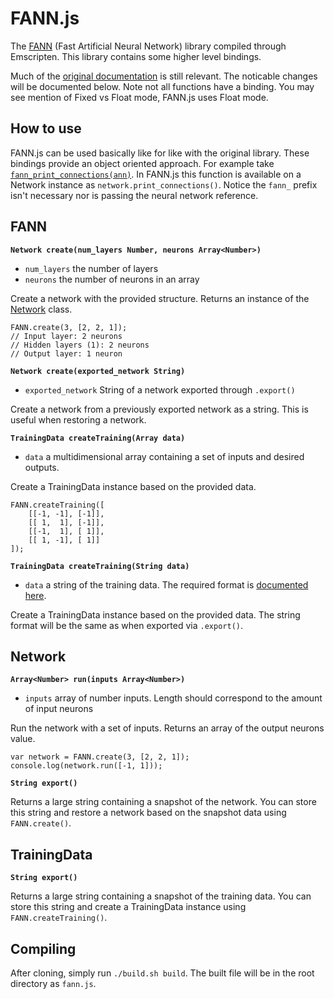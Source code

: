 # FANN.js

The [FANN](http://leenissen.dk/fann/index.php) (Fast Artificial Neural Network) library compiled through Emscripten. This library contains some higher level bindings.

Much of the [original documentation](http://leenissen.dk/fann/html/files/fann-h.html) is still relevant. The noticable changes will be documented below. Note not all functions have a binding. You may see mention of Fixed vs Float mode, FANN.js uses Float mode.

## How to use

FANN.js can be used basically like for like with the original library. These bindings provide an object oriented approach. For example take [`fann_print_connections(ann)`](http://leenissen.dk/fann/html/files/fann-h.html#fann_print_connections). In FANN.js this function is available on a Network instance as `network.print_connections()`. Notice the `fann_` prefix isn't necessary nor is passing the neural network reference.

## FANN

**`Network create(num_layers Number, neurons Array<Number>)`**
- `num_layers` the number of layers
- `neurons` the number of neurons in an array

Create a network with the provided structure. Returns an instance of the [Network](#Network) class.

~~~
FANN.create(3, [2, 2, 1]);
// Input layer: 2 neurons
// Hidden layers (1): 2 neurons
// Output layer: 1 neuron
~~~

**`Network create(exported_network String)`**
- `exported_network` String of a network exported through `.export()`

Create a network from a previously exported network as a string. This is useful when restoring a network.

**`TrainingData createTraining(Array data)`**
- `data` a multidimensional array containing a set of inputs and desired outputs.

Create a TrainingData instance based on the provided data. 

~~~
FANN.createTraining([
    [[-1, -1], [-1]],
    [[ 1,  1], [-1]],
    [[-1,  1], [ 1]],
    [[ 1, -1], [ 1]]
]);
~~~

**`TrainingData createTraining(String data)`**
- `data` a string of the training data. The required format is [documented here](http://leenissen.dk/fann/html/files/fann_train-h.html#fann_read_train_from_file).

Create a TrainingData instance based on the provided data. The string format will be the same as when exported via `.export()`.

## Network

**`Array<Number> run(inputs Array<Number>)`**
- `inputs` array of number inputs. Length should correspond to the amount of input neurons

Run the network with a set of inputs. Returns an array of the output neurons value.

~~~
var network = FANN.create(3, [2, 2, 1]);
console.log(network.run([-1, 1]));
~~~

**`String export()`**

Returns a large string containing a snapshot of the network. You can store this string and restore a network based on the snapshot data using `FANN.create()`.

## TrainingData

**`String export()`**

Returns a large string containing a snapshot of the training data. You can store this string and create a TrainingData instance using `FANN.createTraining()`.

## Compiling

After cloning, simply run `./build.sh build`. The built file will be in the root directory as `fann.js`.